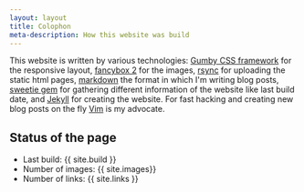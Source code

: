 ```yaml
---
layout: layout
title: Colophon
meta-description: How this website was build
---
```


This website is written by various technologies: [Gumby CSS framework](http://gumbyframework.com/) for the responsive layout, [fancybox 2](http://fancyapps.com/fancybox/) for the images, [rsync](http://en.wikipedia.org/wiki/Rsync) for uploading the static html pages, [markdown](http://daringfireball.net/projects/markdown/) the format in which I'm writing blog posts, [sweetie gem](https://github.com/matthias-guenther/sweetie) for gathering different information of the website like last build date, and [Jekyll](http://jekyllrb.com) for creating the website. For fast hacking and creating new blog posts on the fly [Vim](http://www.vim.org) is my advocate.


## Status of the page

- <span class="danger label">Last build:</span> {{ site.build }}
- <span class="warning label">Number of images:</span> {{ site.images}}
- <span class="success label">Number of links:</span> {{ site.links }}

